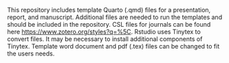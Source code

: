 This repository includes template Quarto (.qmd) files for a presentation, report, and manuscript. Additional files are needed to run the templates and should be included in the repository. CSL files for journals can be found here https://www.zotero.org/styles?q=%5C. Rstudio uses Tinytex to convert files. It may be necessary to install additional components of Tinytex. Template word document and pdf (.tex) files can be changed to fit the users needs. 
